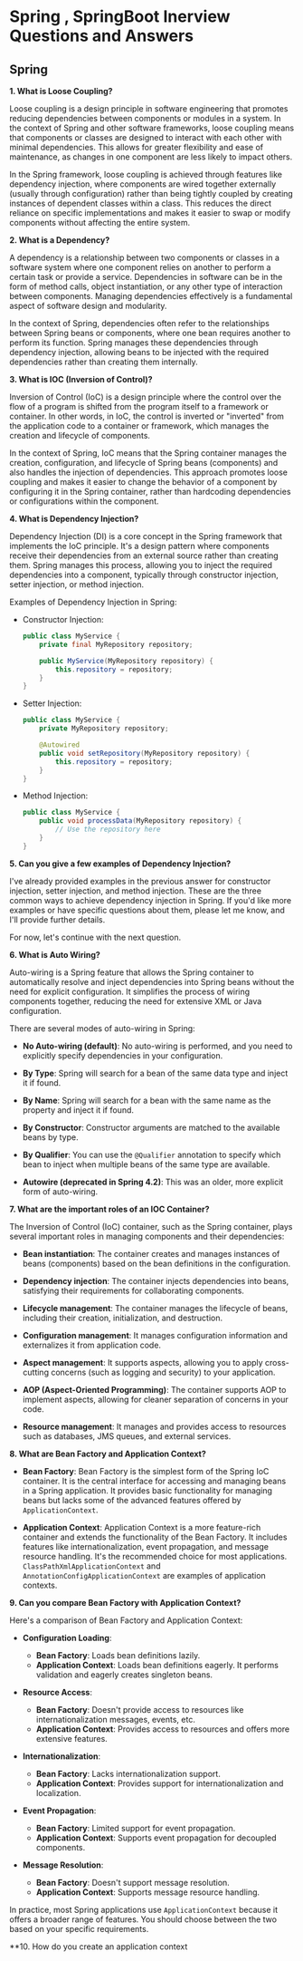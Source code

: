 # Spring , SpringBoot Inerview Questions and Answers

## Spring

**1. What is Loose Coupling?**

Loose coupling is a design principle in software engineering that promotes reducing dependencies between components or modules in a system. In the context of Spring and other software frameworks, loose coupling means that components or classes are designed to interact with each other with minimal dependencies. This allows for greater flexibility and ease of maintenance, as changes in one component are less likely to impact others.

In the Spring framework, loose coupling is achieved through features like dependency injection, where components are wired together externally (usually through configuration) rather than being tightly coupled by creating instances of dependent classes within a class. This reduces the direct reliance on specific implementations and makes it easier to swap or modify components without affecting the entire system.

**2. What is a Dependency?**

A dependency is a relationship between two components or classes in a software system where one component relies on another to perform a certain task or provide a service. Dependencies in software can be in the form of method calls, object instantiation, or any other type of interaction between components. Managing dependencies effectively is a fundamental aspect of software design and modularity.

In the context of Spring, dependencies often refer to the relationships between Spring beans or components, where one bean requires another to perform its function. Spring manages these dependencies through dependency injection, allowing beans to be injected with the required dependencies rather than creating them internally.

**3. What is IOC (Inversion of Control)?**

Inversion of Control (IoC) is a design principle where the control over the flow of a program is shifted from the program itself to a framework or container. In other words, in IoC, the control is inverted or "inverted" from the application code to a container or framework, which manages the creation and lifecycle of components.

In the context of Spring, IoC means that the Spring container manages the creation, configuration, and lifecycle of Spring beans (components) and also handles the injection of dependencies. This approach promotes loose coupling and makes it easier to change the behavior of a component by configuring it in the Spring container, rather than hardcoding dependencies or configurations within the component.

**4. What is Dependency Injection?**

Dependency Injection (DI) is a core concept in the Spring framework that implements the IoC principle. It's a design pattern where components receive their dependencies from an external source rather than creating them. Spring manages this process, allowing you to inject the required dependencies into a component, typically through constructor injection, setter injection, or method injection.

Examples of Dependency Injection in Spring:

- Constructor Injection:
  ```java
  public class MyService {
      private final MyRepository repository;

      public MyService(MyRepository repository) {
          this.repository = repository;
      }
  }
  ```

- Setter Injection:
  ```java
  public class MyService {
      private MyRepository repository;

      @Autowired
      public void setRepository(MyRepository repository) {
          this.repository = repository;
      }
  }
  ```

- Method Injection:
  ```java
  public class MyService {
      public void processData(MyRepository repository) {
          // Use the repository here
      }
  }
  ```

**5. Can you give a few examples of Dependency Injection?**

I've already provided examples in the previous answer for constructor injection, setter injection, and method injection. These are the three common ways to achieve dependency injection in Spring. If you'd like more examples or have specific questions about them, please let me know, and I'll provide further details.

For now, let's continue with the next question.

**6. What is Auto Wiring?**

Auto-wiring is a Spring feature that allows the Spring container to automatically resolve and inject dependencies into Spring beans without the need for explicit configuration. It simplifies the process of wiring components together, reducing the need for extensive XML or Java configuration.

There are several modes of auto-wiring in Spring:

- **No Auto-wiring (default)**: No auto-wiring is performed, and you need to explicitly specify dependencies in your configuration.

- **By Type**: Spring will search for a bean of the same data type and inject it if found.

- **By Name**: Spring will search for a bean with the same name as the property and inject it if found.

- **By Constructor**: Constructor arguments are matched to the available beans by type.

- **By Qualifier**: You can use the `@Qualifier` annotation to specify which bean to inject when multiple beans of the same type are available.

- **Autowire (deprecated in Spring 4.2)**: This was an older, more explicit form of auto-wiring.

**7. What are the important roles of an IOC Container?**

The Inversion of Control (IoC) container, such as the Spring container, plays several important roles in managing components and their dependencies:

- **Bean instantiation**: The container creates and manages instances of beans (components) based on the bean definitions in the configuration.

- **Dependency injection**: The container injects dependencies into beans, satisfying their requirements for collaborating components.

- **Lifecycle management**: The container manages the lifecycle of beans, including their creation, initialization, and destruction.

- **Configuration management**: It manages configuration information and externalizes it from application code.

- **Aspect management**: It supports aspects, allowing you to apply cross-cutting concerns (such as logging and security) to your application.

- **AOP (Aspect-Oriented Programming)**: The container supports AOP to implement aspects, allowing for cleaner separation of concerns in your code.

- **Resource management**: It manages and provides access to resources such as databases, JMS queues, and external services.

**8. What are Bean Factory and Application Context?**

- **Bean Factory**: Bean Factory is the simplest form of the Spring IoC container. It is the central interface for accessing and managing beans in a Spring application. It provides basic functionality for managing beans but lacks some of the advanced features offered by `ApplicationContext`.

- **Application Context**: Application Context is a more feature-rich container and extends the functionality of the Bean Factory. It includes features like internationalization, event propagation, and message resource handling. It's the recommended choice for most applications. `ClassPathXmlApplicationContext` and `AnnotationConfigApplicationContext` are examples of application contexts.

**9. Can you compare Bean Factory with Application Context?**

Here's a comparison of Bean Factory and Application Context:

- **Configuration Loading**:
  - **Bean Factory**: Loads bean definitions lazily.
  - **Application Context**: Loads bean definitions eagerly. It performs validation and eagerly creates singleton beans.

- **Resource Access**:
  - **Bean Factory**: Doesn't provide access to resources like internationalization messages, events, etc.
  - **Application Context**: Provides access to resources and offers more extensive features.

- **Internationalization**:
  - **Bean Factory**: Lacks internationalization support.
  - **Application Context**: Provides support for internationalization and localization.

- **Event Propagation**:
  - **Bean Factory**: Limited support for event propagation.
  - **Application Context**: Supports event propagation for decoupled components.

- **Message Resolution**:
  - **Bean Factory**: Doesn't support message resolution.
  - **Application Context**: Supports message resource handling.

In practice, most Spring applications use `ApplicationContext` because it offers a broader range of features. You should choose between the two based on your specific requirements.

**10. How do you create an application context
